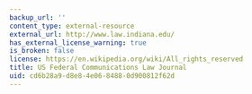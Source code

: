 ```yaml
---
backup_url: ''
content_type: external-resource
external_url: http://www.law.indiana.edu/
has_external_license_warning: true
is_broken: false
license: https://en.wikipedia.org/wiki/All_rights_reserved
title: US Federal Communications Law Journal
uid: cd6b28a9-d8e8-4e06-8488-0d900812f62d
---
```


